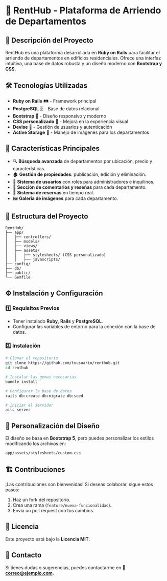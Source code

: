 # 🏢 RentHub - Plataforma de Arriendo de Departamentos

## 🚀 Descripción del Proyecto
RentHub es una plataforma desarrollada en **Ruby on Rails** para facilitar el arriendo de departamentos en edificios residenciales. Ofrece una interfaz intuitiva, una base de datos robusta y un diseño moderno con **Bootstrap y CSS**.

## 🛠️ Tecnologías Utilizadas
- **Ruby on Rails** 🛤️ - Framework principal
- **PostgreSQL** 🗄️ - Base de datos relacional
- **Bootstrap** 🎨 - Diseño responsivo y moderno
- **CSS personalizado** 💅 - Mejora en la experiencia visual
- **Devise** 🔐 - Gestión de usuarios y autenticación
- **Active Storage** 📸 - Manejo de imágenes para los departamentos

## 🎯 Características Principales
- 🔍 **Búsqueda avanzada** de departamentos por ubicación, precio y características.
- 🏠 **Gestión de propiedades**: publicación, edición y eliminación.
- 👥 **Sistema de usuarios** con roles para administradores e inquilinos.
- 💬 **Sección de comentarios y reseñas** para cada departamento.
- 📅 **Sistema de reservas** en tiempo real.
- 🖼️ **Galería de imágenes** para cada departamento.

## 📂 Estructura del Proyecto
```
RentHub/
├── app/
│   ├── controllers/
│   ├── models/
│   ├── views/
│   ├── assets/
│   │   ├── stylesheets/ (CSS personalizado)
│   │   ├── javascripts/
├── config/
├── db/
├── public/
└── Gemfile
```

## ⚙️ Instalación y Configuración
### 1️⃣ Requisitos Previos
- Tener instalado **Ruby**, **Rails** y **PostgreSQL**.
- Configurar las variables de entorno para la conexión con la base de datos.

### 2️⃣ Instalación
```bash
# Clonar el repositorio
git clone https://github.com/tuusuario/renthub.git
cd renthub

# Instalar las gemas necesarias
bundle install

# Configurar la base de datos
rails db:create db:migrate db:seed

# Iniciar el servidor
ails server
```

## 🎨 Personalización del Diseño
El diseño se basa en **Bootstrap 5**, pero puedes personalizar los estilos modificando los archivos en:
```
app/assets/stylesheets/custom.css
```

## 🏗️ Contribuciones
¡Las contribuciones son bienvenidas! Si deseas colaborar, sigue estos pasos:
1. Haz un fork del repositorio.
2. Crea una rama (`feature/nueva-funcionalidad`).
3. Envía un pull request con tus cambios.

## 📜 Licencia
Este proyecto está bajo la **Licencia MIT**.

## 📧 Contacto
Si tienes dudas o sugerencias, puedes contactarme en 📩 **correo@ejemplo.com**.


